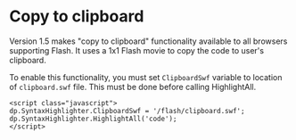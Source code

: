 # Copy to clipboard #

Version 1.5 makes "copy to clipboard" functionality available to all browsers supporting Flash. It uses a 1x1 Flash movie to copy the code to user's clipboard.

To enable this functionality, you must set `ClipboardSwf` variable to location of `clipboard.swf` file. This must be done before calling HighlightAll.

```
<script class="javascript">
dp.SyntaxHighlighter.ClipboardSwf = '/flash/clipboard.swf';
dp.SyntaxHighlighter.HighlightAll('code');
</script>
```